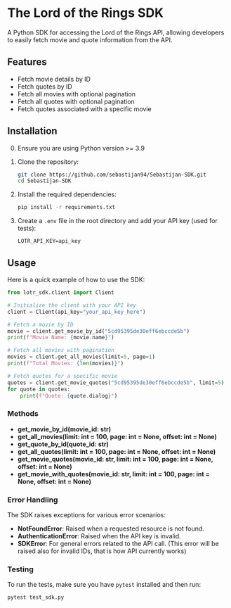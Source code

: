 # The Lord of the Rings SDK

A Python SDK for accessing the Lord of the Rings API, allowing developers to easily fetch movie and quote information from the API.

## Features

- Fetch movie details by ID
- Fetch quotes by ID
- Fetch all movies with optional pagination
- Fetch all quotes with optional pagination
- Fetch quotes associated with a specific movie

## Installation 

0. Ensure you are using Python version >= 3.9

1. Clone the repository:

   ```bash
   git clone https://github.com/sebastijan94/Sebastijan-SDK.git
   cd Sebastijan-SDK
   ```

2. Install the required dependencies:

   ```bash
   pip install -r requirements.txt
   ```

3. Create a `.env` file in the root directory and add your API key (used for tests):

   ```plaintext
   LOTR_API_KEY=api_key
   ```

## Usage

Here is a quick example of how to use the SDK:

```python
from lotr_sdk.client import Client

# Initialize the client with your API key
client = Client(api_key="your_api_key_here")

# Fetch a movie by ID
movie = client.get_movie_by_id("5cd95395de30eff6ebccde5b")
print(f"Movie Name: {movie.name}")

# Fetch all movies with pagination
movies = client.get_all_movies(limit=5, page=1)
print(f"Total Movies: {len(movies)}")

# Fetch quotes for a specific movie
quotes = client.get_movie_quotes("5cd95395de30eff6ebccde5b", limit=5)
for quote in quotes:
    print(f"Quote: {quote.dialog}")
```

### Methods

- **get_movie_by_id(movie_id: str)**
- **get_all_movies(limit: int = 100, page: int = None, offset: int = None)**
- **get_quote_by_id(quote_id: str)**
- **get_all_quotes(limit: int = 100, page: int = None, offset: int = None)**
- **get_movie_quotes(movie_id: str, limit: int = 100, page: int = None, offset: int = None)**
- **get_movie_with_quotes(movie_id: str, limit: int = 100, page: int = None, offset: int = None)**

### Error Handling

The SDK raises exceptions for various error scenarios:

- **NotFoundError**: Raised when a requested resource is not found.
- **AuthenticationError**: Raised when the API key is invalid.
- **SDKError**: For general errors related to the API call. (This error will be raised also for invalid IDs, that is how API currently works)

### Testing

To run the tests, make sure you have `pytest` installed and then run:

```bash
pytest test_sdk.py
```

